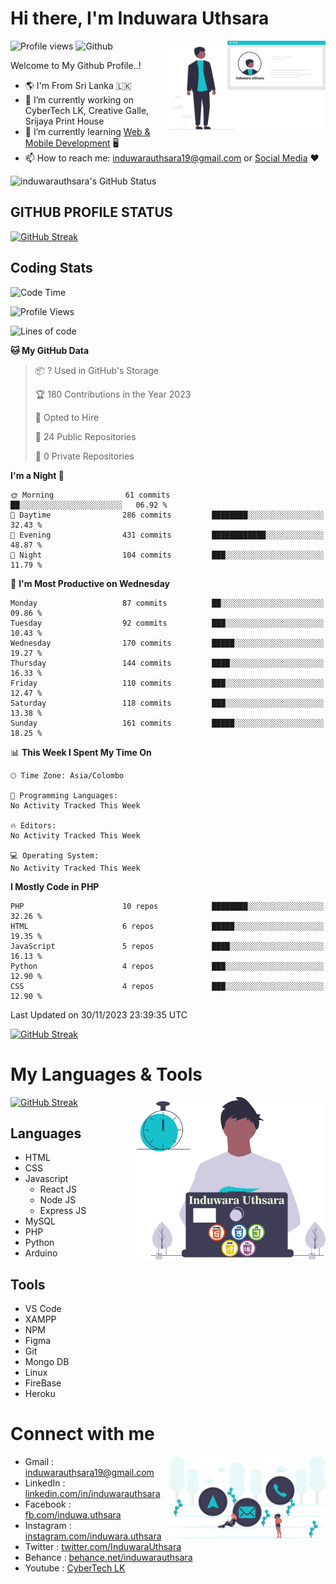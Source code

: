 # Hi there, I'm Induwara Uthsara
![Profile views](https://gpvc.arturio.dev/induwarauthsara)
![Github](https://img.shields.io/github/followers/induwarauthsara?label=Follow&style=social)
<img width="50%" align="right" alt="Induwara Uthsara's Profile" src="https://github.com/induwarauthsara/induwarauthsara/blob/main/images/profileInduwaraUthsara.svg" />

Welcome to My Github Profile..! 


- :earth_americas:	I'm From Sri Lanka :sri_lanka:
- 🔭 I’m currently working on CyberTech LK, Creative Galle, Srijaya Print House 
- 🌱 I’m currently learning [Web & Mobile Development](https://github.com/induwarauthsara/induwarauthsara/blob/main/README.md#my-languages--tools) :desktop_computer:
- 📫 How to reach me: [induwarauthsara19@gmail.com](mailto:induwarauthsara19@gmail.com) or [Social Media](https://github.com/induwarauthsara/induwarauthsara/blob/main/README.md#connect-with-me) :hearts:	

![induwarauthsara's GitHub Status](https://github-readme-stats.vercel.app/api?username=induwarauthsara&show_icons=true&theme=radical)


## GITHUB PROFILE STATUS
[![GitHub Streak](https://github-readme-streak-stats.herokuapp.com/?user=induwarauthsara&theme=dracula)](https://github.com/induwarauthsara)

## Coding Stats
<!--START_SECTION:waka-->
![Code Time](http://img.shields.io/badge/Code%20Time-155%20hrs%2020%20mins-blue)

![Profile Views](http://img.shields.io/badge/Profile%20Views-0-blue)

![Lines of code](https://img.shields.io/badge/From%20Hello%20World%20I%27ve%20Written-1.1%20million%20lines%20of%20code-blue)

**🐱 My GitHub Data** 

> 📦 ? Used in GitHub's Storage 
 > 
> 🏆 180 Contributions in the Year 2023
 > 
> 💼 Opted to Hire
 > 
> 📜 24 Public Repositories 
 > 
> 🔑 0 Private Repositories 
 > 
**I'm a Night 🦉** 

```text
🌞 Morning                61 commits          ██░░░░░░░░░░░░░░░░░░░░░░░   06.92 % 
🌆 Daytime                286 commits         ████████░░░░░░░░░░░░░░░░░   32.43 % 
🌃 Evening                431 commits         ████████████░░░░░░░░░░░░░   48.87 % 
🌙 Night                  104 commits         ███░░░░░░░░░░░░░░░░░░░░░░   11.79 % 
```
📅 **I'm Most Productive on Wednesday** 

```text
Monday                   87 commits          ██░░░░░░░░░░░░░░░░░░░░░░░   09.86 % 
Tuesday                  92 commits          ███░░░░░░░░░░░░░░░░░░░░░░   10.43 % 
Wednesday                170 commits         █████░░░░░░░░░░░░░░░░░░░░   19.27 % 
Thursday                 144 commits         ████░░░░░░░░░░░░░░░░░░░░░   16.33 % 
Friday                   110 commits         ███░░░░░░░░░░░░░░░░░░░░░░   12.47 % 
Saturday                 118 commits         ███░░░░░░░░░░░░░░░░░░░░░░   13.38 % 
Sunday                   161 commits         █████░░░░░░░░░░░░░░░░░░░░   18.25 % 
```


📊 **This Week I Spent My Time On** 

```text
🕑︎ Time Zone: Asia/Colombo

💬 Programming Languages: 
No Activity Tracked This Week

🔥 Editors: 
No Activity Tracked This Week

💻 Operating System: 
No Activity Tracked This Week
```

**I Mostly Code in PHP** 

```text
PHP                      10 repos            ████████░░░░░░░░░░░░░░░░░   32.26 % 
HTML                     6 repos             █████░░░░░░░░░░░░░░░░░░░░   19.35 % 
JavaScript               5 repos             ████░░░░░░░░░░░░░░░░░░░░░   16.13 % 
Python                   4 repos             ███░░░░░░░░░░░░░░░░░░░░░░   12.90 % 
CSS                      4 repos             ███░░░░░░░░░░░░░░░░░░░░░░   12.90 % 
```




 Last Updated on 30/11/2023 23:39:35 UTC
<!--END_SECTION:waka-->
          

[![GitHub Streak](https://github-profile-trophy.vercel.app/?username=induwarauthsara&theme=juicyfresh)](https://github.com/induwarauthsara)


# My Languages & Tools
[![GitHub Streak](https://github-readme-stats.vercel.app/api/top-langs/?username=induwarauthsara)](https://github.com/induwarauthsara)
<img width="60%" align="right" alt="Induwara Uthsara's Programmer" src="https://github.com/induwarauthsara/induwarauthsara/blob/main/images/programmingInduwaraUthsara.svg" />

## Languages
* HTML
* CSS
* Javascript
  * React JS
  * Node JS
  * Express JS
* MySQL
* PHP
* Python
* Arduino

## Tools
* VS Code
* XAMPP
* NPM
* Figma
* Git
* Mongo DB
* Linux
* FireBase
* Heroku

# Connect with me
<img width="50%" align="right" alt="Induwara Uthsara's Contact Informations" src="https://github.com/induwarauthsara/induwarauthsara/blob/main/images/contactInduwaraUthsara.svg" />

- Gmail    : [induwarauthsara19@gmail.com](mailto:induwarauthsara19@gmail.com)
- LinkedIn : [linkedin.com/in/induwarauthsara](https://www.linkedin.com/in/induwarauthsara)
- Facebook : [fb.com/induwa.uthsara](https://web.facebook.com/induwa.uthsara/)
- Instagram : [instagram.com/induwara.uthsara](https://www.instagram.com/induwara.uthsara)
- Twitter : [twitter.com/InduwaraUthsara](https://twitter.com/InduwaraUthsara)
- Behance : [behance.net/induwarauthsara](https://www.behance.net/induwarauthsara)
- Youtube : [CyberTech LK](https://www.youtube.com/channel/UCWdK_TF8t8UA2uOmawuTKRg)
